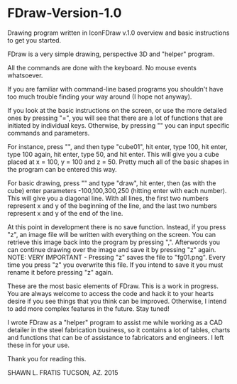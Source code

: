 # FDraw-Version-1.0
Drawing program written in IconFDraw v.1.0 overview and basic instructions to get you started.

FDraw is a very simple drawing, perspective 3D and "helper" program.

All the commands are done with the keyboard. No mouse events whatsoever.

If you are familiar with command-line based programs you shouldn't have too much trouble finding your way around (I hope not anyway).

If you look at the basic instructions on the screen, or use the more detailed ones by pressing "=", you will see that there are a lot 
of functions that are initiated by individual keys. Otherwise, by pressing "\" you can input specific commands and parameters.

For instance, press "\", and then type "cube01", hit enter, type 100, hit enter, type 100 again, hit enter, type 50, and hit enter.
This will give you a cube placed at x = 100, y = 100 and z = 50. Pretty much all of the basic shapes in the program can be entered this way.

For basic drawing, press "\" and type "draw", hit enter, then (as with the cube) enter parameters -100,100,300,250 (hitting enter with each 
number). This will give you a diagonal line. With all lines, the first two numbers represent x and y of the beginning of the line, and the
last two numbers represent x and y of the end of the line.

At this point in development there is no save function. Instead, if you press "z", an image file will be written with everything on the screen. 
You can retrieve this image back into the program by pressing ",". Afterwords you can continue drawing over the image and save it by pressing
"z" again. NOTE: VERY IMPORTANT - Pressing "z" saves the file to "fg01.png". Every time you press "z" you overwrite this file. If you intend to 
save it you must rename it before pressing "z" again.

These are the most basic elements of FDraw. This is a work in progress. You are always welcome to access the code and hack it to your hearts 
desire if you see things that you think can be improved. Otherwise, I intend to add more complex features in the future. Stay tuned!

I wrote FDraw as a "helper" program to assist me while working as a CAD detailer in the steel fabrication business, so it contains a lot of
tables, charts and functions that can be of assistance to fabricators and engineers. I left these in for your use. 

Thank you for reading this.

SHAWN L. FRATIS
TUCSON, AZ. 2015
 


